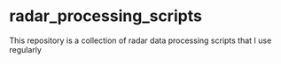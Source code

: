 # radar_processing_scripts
 This repository is a collection of radar data processing scripts that I use regularly
